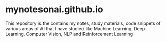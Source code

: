# mynotesonai.github.io
This repository is the contains my notes, study materials, code snippets of various areas of AI that I have studied like Machine Learning, Deep Learning, Computer Vision, NLP and Reinforcement Learning
